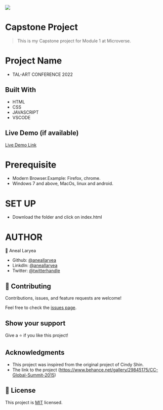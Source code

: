![](https://img.shields.io/badge/Microverse-blueviolet)

# Capstone Project

> This is my Capstone project for Module 1 at Microverse.

# Project Name
* TAL-ART CONFERENCE 2022

## Built With

- HTML
- CSS
- JAVASCRIPT
- VSCODE

## Live Demo (if available)

[Live Demo Link](https://aneallaryea100.github.io/Capstone/)


# Prerequisite
* Modern Browser.Example: Firefox, chrome.
* Windows 7 and above, MacOs, linux and android.
# SET UP
* Download the folder and click on index.html

# AUTHOR
👤 Aneal Laryea
* Github: [@aneallaryea](https://github.com/aneallaryea100)
* LinkdIn: [@aneallaryea](https://www.linkedin.com/in/nii-aneal-84ba7a147)
* Twitter: [@twitterhandle](https://twitter.com/twitterhandle)

## 🤝 Contributing

Contributions, issues, and feature requests are welcome!

Feel free to check the [issues page](../../issues/).

## Show your support

Give a ⭐️ if you like this project!

## Acknowledgments

- This project was inspired from the original project of Cindy Shin.
- The link to the project (https://www.behance.net/gallery/29845175/CC-Global-Summit-2015)

## 📝 License

This project is [MIT](./MIT.md) licensed.

